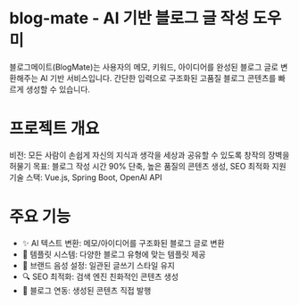 # blog-mate - AI 기반 블로그 글 작성 도우미

블로그메이트(BlogMate)는 사용자의 메모, 키워드, 아이디어를 완성된 블로그 글로 변환해주는 AI 기반 서비스입니다. 간단한 입력으로 구조화된 고품질 블로그 콘텐츠를 빠르게 생성할 수 있습니다.

# 프로젝트 개요

비전: 모든 사람이 손쉽게 자신의 지식과 생각을 세상과 공유할 수 있도록 창작의 장벽을 허물기
목표: 블로그 작성 시간 90% 단축, 높은 품질의 콘텐츠 생성, SEO 최적화 지원
기술 스택: Vue.js, Spring Boot, OpenAI API

# 주요 기능

- ✨ AI 텍스트 변환: 메모/아이디어를 구조화된 블로그 글로 변환
- 📝 템플릿 시스템: 다양한 블로그 유형에 맞는 템플릿 제공
- 🎨 브랜드 음성 설정: 일관된 글쓰기 스타일 유지
- 🔍 SEO 최적화: 검색 엔진 친화적인 콘텐츠 생성
- 🔄 블로그 연동: 생성된 콘텐츠 직접 발행

